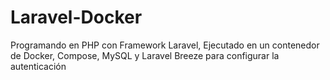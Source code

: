 # Laravel-Docker
Programando en PHP con Framework Laravel, Ejecutado en un contenedor de Docker, Compose, MySQL y Laravel Breeze para configurar la autenticación
